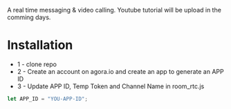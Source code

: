 A real time messaging & video calling. Youtube tutorial will be upload in the comming days.

# Installation

- 1 - clone repo
- 2 - Create an account on agora.io and create an app to generate an APP ID
- 3 - Update APP ID, Temp Token and Channel Name in room_rtc.js

```javascript
let APP_ID = "YOU-APP-ID";
```
